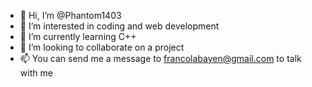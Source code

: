 - 👋 Hi, I’m @Phantom1403
- 👀 I’m interested in coding and web development
- 🌱 I’m currently learning C++
- 💞️ I’m looking to collaborate on a project
- 📫 You can send me a message to francolabayen@gmail.com to talk with me

<!---
Phantom1403/Phantom1403 is a ✨ special ✨ repository because its `README.md` (this file) appears on your GitHub profile.
You can click the Preview link to take a look at your changes.
--->
